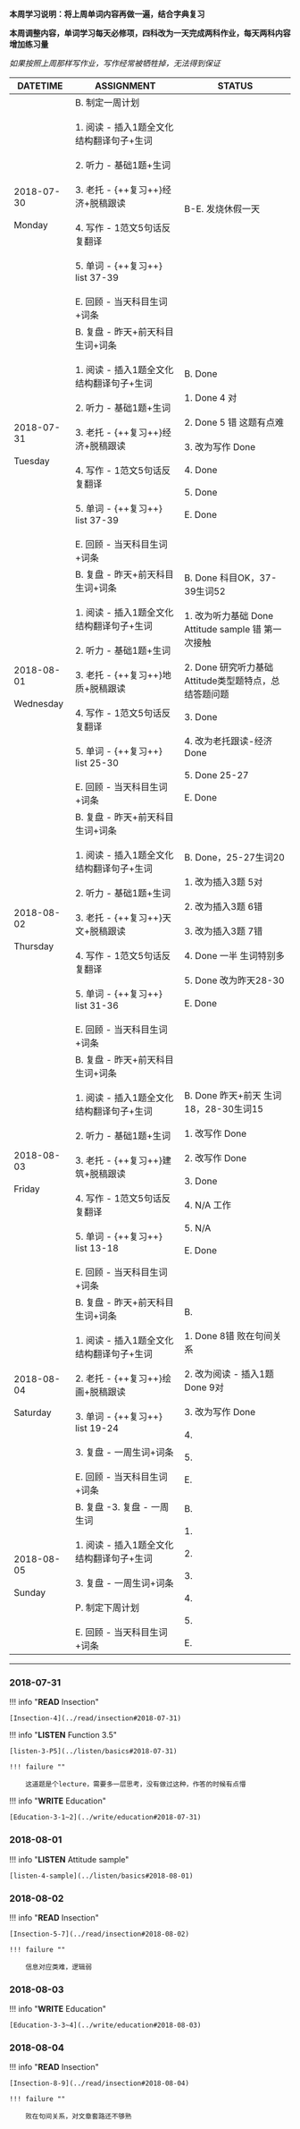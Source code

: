 **本周学习说明：将上周单词内容再做一遍，结合字典复习**

**本周调整内容，单词学习每天必修项，四科改为一天完成两科作业，每天两科内容增加练习量**

*如果按照上周那样写作业，写作经常被牺牲掉，无法得到保证*


DATETIME |  ASSIGNMENT | STATUS
------------ | ------------- | -------------
2018-07-30 <br><br> Monday | B.  制定一周计划<br><br>1. 阅读 - 插入1题全文化结构翻译句子+生词<br><br> 2. 听力 - 基础1题+生词<br><br>3. 老托 - {++复习++}经济+脱稿跟读<br><br>4. 写作 - 1范文5句话反复翻译<br><br>5. 单词 - {++复习++} list 37-39 <br><br>E. 回顾 - 当天科目生词+词条 | B-E. 发烧休假一天
2018-07-31 <br><br> Tuesday | B. 复盘 - 昨天+前天科目生词+词条<br><br> 1. 阅读 - 插入1题全文化结构翻译句子+生词<br><br>2. 听力 - 基础1题+生词<br><br>3. 老托 - {++复习++}经济+脱稿跟读<br><br>4. 写作 - 1范文5句话反复翻译<br><br>5. 单词 - {++复习++} list 37-39 <br><br>E. 回顾 - 当天科目生词+词条 | B. Done<br><br>1. Done 4 对<br><br>2. Done 5 错 这题有点难<br><br>3. 改为写作 Done<br><br>4. Done<br><br>5. Done<br><br>E. Done
2018-08-01 <br><br> Wednesday  | B. 复盘 - 昨天+前天科目生词+词条<br><br>1. 阅读 - 插入1题全文化结构翻译句子+生词<br><br> 2. 听力 - 基础1题+生词<br><br>3. 老托 - {++复习++}地质+脱稿跟读<br><br>4. 写作 - 1范文5句话反复翻译<br><br>5. 单词 - {++复习++} list 25-30 <br><br>E. 回顾 - 当天科目生词+词条 | B. Done 科目OK，37-39生词52<br><br>1. 改为听力基础 Done Attitude sample 错 第一次接触<br><br>2. Done 研究听力基础Attitude类型题特点，总结答题问题<br><br>3. Done<br><br>4. 改为老托跟读-经济 Done <br><br>5. Done 25-27<br><br>E. Done
2018-08-02 <br><br> Thursday  | B. 复盘 - 昨天+前天科目生词+词条<br><br>1. 阅读 - 插入1题全文化结构翻译句子+生词<br><br> 2. 听力 - 基础1题+生词<br><br>3. 老托 - {++复习++}天文+脱稿跟读<br><br>4. 写作 - 1范文5句话反复翻译<br><br>5. 单词 - {++复习++} list 31-36 <br><br>E. 回顾 - 当天科目生词+词条 | B. Done，25-27生词20<br><br>1. 改为插入3题 5对<br><br>2. 改为插入3题 6错<br><br>3. 改为插入3题 7错<br><br>4. Done 一半 生词特别多<br><br>5. Done 改为昨天28-30<br><br>E. Done
2018-08-03 <br><br> Friday  | B. 复盘 - 昨天+前天科目生词+词条 <br><br>1. 阅读 - 插入1题全文化结构翻译句子+生词<br><br>2. 听力 - 基础1题+生词<br><br>3. 老托 - {++复习++}建筑+脱稿跟读<br><br>4. 写作 - 1范文5句话反复翻译<br><br>5. 单词 - {++复习++} list 13-18 <br><br>E. 回顾 - 当天科目生词+词条 | B. Done 昨天+前天 生词18，28-30生词15<br><br>1. 改写作 Done<br><br>2. 改写作 Done<br><br>3. Done<br><br>4. N/A 工作<br><br>5. N/A<br><br>E. Done
2018-08-04 <br><br> Saturday  | B. 复盘 - 昨天+前天科目生词+词条<br><br>1. 阅读 - 插入1题全文化结构翻译句子+生词<br><br>2. 老托 - {++复习++}绘画+脱稿跟读<br><br>3. 单词 - {++复习++} list 19-24<br><br>3. 复盘 - 一周生词+词条<br><br>E. 回顾 - 当天科目生词+词条 | B. <br><br>1. Done 8错 败在句间关系<br><br>2. 改为阅读 - 插入1题 Done 9对<br><br>3. 改为写作 Done<br><br>4. <br><br>5. <br><br>E.
2018-08-05 <br><br> Sunday  | B. 复盘 -3. 复盘 - 一周生词<br><br>1. 阅读 - 插入1题全文化结构翻译句子+生词<br><br>3. 复盘 - 一周生词+词条<br><br>P. 制定下周计划<br><br>E. 回顾 - 当天科目生词+词条 | B. <br><br>1. <br><br>2. <br><br>3. <br><br>4. <br><br>5. <br><br>E.



----

### 2018-07-31

!!! info "**READ** Insection"
    
    [Insection-4](../read/insection#2018-07-31)
        
!!! info "**LISTEN** Function 3.5"
    
    [listen-3-P5](../listen/basics#2018-07-31)
    
    !!! failure ""
    
        这道题是个lecture，需要多一层思考，没有做过这种，作答的时候有点懵
    
!!! info "**WRITE** Education"
    
    [Education-3-1~2](../write/education#2018-07-31)
    
### 2018-08-01

!!! info "**LISTEN** Attitude sample"
    
    [listen-4-sample](../listen/basics#2018-08-01)
    
### 2018-08-02

!!! info "**READ** Insection"
    
    [Insection-5-7](../read/insection#2018-08-02)
    
    !!! failure ""
    
        信息对应类难，逻辑弱

### 2018-08-03

!!! info "**WRITE** Education"
    
    [Education-3-3~4](../write/education#2018-08-03)
    
### 2018-08-04

!!! info "**READ** Insection"
    
    [Insection-8-9](../read/insection#2018-08-04)
    
    !!! failure ""
    
        败在句间关系，对文章套路还不够熟